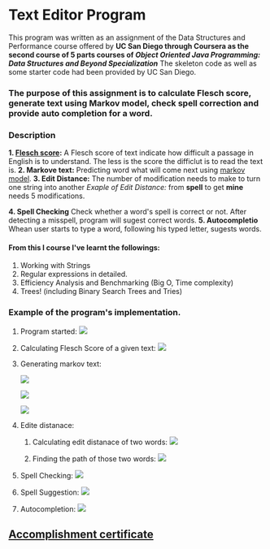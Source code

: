 # Text Editor Program
This program was written as an assignment of the Data Structures and Performance course offered by __UC San Diego through Coursera as the second course of 5 parts courses of _Object Oriented Java Programming: Data Structures and Beyond Specialization___ The skeleton code as well as some starter code had been provided by UC San Diego.

### The purpose of this assignment is to calculate Flesch score, generate text using Markov model, check spell correction and provide auto completion for a word.

### Description
__1. [Flesch score](https://en.wikipedia.org/wiki/Flesch%E2%80%93Kincaid_readability_tests):__ A Flesch score of text indicate how difficult a passage in English is to understand. The less is the score the difficlut is to read the text is. 
__2. Markove text:__ Predicting word what will come next using [markov model](https://en.wikipedia.org/wiki/Markov_model).
__3. Edit Distance:__ The number of modification needs to make to turn one string  into another
		_Exaple of Edit Distance:_ from __spell__ to get __mine__ needs 5 modifications.

__4. Spell Checking__ Check whether a word's spell is correct or not. After detecting a misspell, program will sugest correct words. 
__5. Autocompletio__ Whean user starts to type a word, following his typed letter, sugests words.


#### From this I course I've learnt the followings:
1. Working with Strings
1. Regular expressions in detailed.
1. Efficiency Analysis and Benchmarking (Big O, Time complexity)
1. Trees! (including Binary Search Trees and Tries)

### Example of the program's implementation.
1. Program started: ![](/img/openinginterface.png)

1. Calculating Flesch Score of a given text: ![](/img/fleschscore.png) 

1. Generating markov text:
    
    ![](/img/texttogeneratemarkovtext.png)
    
     
    ![](/img/trianingmarkovtextgenerator.png)
    
    
    ![](/img/generatedmarkovtext.png)
    
1. Edite distanace:
  	1. Calculating edit distanace of two words: ![](/img/editdistance1.png)
  
  	1. Finding the path of those two words: ![](/img/editdistance2.png)
  
1. Spell Checking: ![](/img/spelldetetion.png)

1. Spell Suggestion: ![](/img/spellsugestion.png)

1. Autocompletion: ![](/img/autocompletion.png) 

## [Accomplishment certificate](https://github.com/mmncoder/Coursera-Certificates/blob/master/2.2.%20Data%20Structures%20and%20Performance.pdf)


